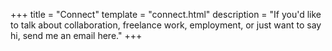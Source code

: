 +++
title = "Connect"
template = "connect.html"
description = "If you'd like to talk about collaboration, freelance work, employment, or just want to say hi, send me an email here."
+++

